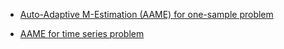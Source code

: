 - [Auto-Adaptive M-Estimation (AAME) for one-sample problem](exp_aame_onesamp.md)

- [AAME for time series problem](exp_aame_ts.md)
